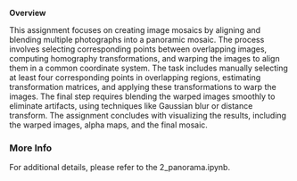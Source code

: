**Overview**

This assignment focuses on creating image mosaics by aligning and
blending multiple photographs into a panoramic mosaic. The process
involves selecting corresponding points between overlapping images,
computing homography transformations, and warping the images to align
them in a common coordinate system. The task includes manually selecting
at least four corresponding points in overlapping regions, estimating
transformation matrices, and applying these transformations to warp the
images. The final step requires blending the warped images smoothly to
eliminate artifacts, using techniques like Gaussian blur or distance
transform. The assignment concludes with visualizing the results,
including the warped images, alpha maps, and the final mosaic.

### More Info
For additional details, please refer to the 2_panorama.ipynb.